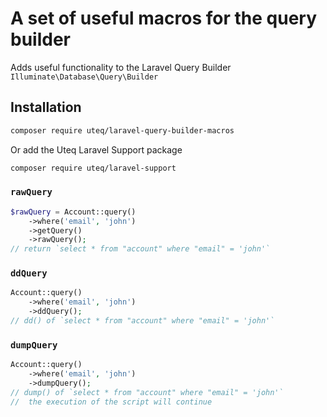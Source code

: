 # A set of useful macros for the query builder
Adds useful functionality to the Laravel Query Builder
`Illuminate\Database\Query\Builder`

## Installation

```bash
composer require uteq/laravel-query-builder-macros
```

Or add the Uteq Laravel Support package
```bash
composer require uteq/laravel-support
```

### `rawQuery`
```php
$rawQuery = Account::query()
    ->where('email', 'john')
    ->getQuery()
    ->rawQuery();
// return `select * from "account" where "email" = 'john'` 
```

### `ddQuery`
```php
Account::query()
    ->where('email', 'john')
    ->ddQuery();
// dd() of `select * from "account" where "email" = 'john'`
```

### `dumpQuery`
```php
Account::query()
    ->where('email', 'john')
    ->dumpQuery();
// dump() of `select * from "account" where "email" = 'john'`
//  the execution of the script will continue
```
